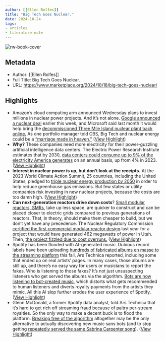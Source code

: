```yaml
---
author: [[Ellen Rolfes]]
title: "Big Tech Goes Nuclear."
date: 2024-10-24
tags: 
- articles
- literature-note
---
```

![rw-book-cover](https://www.marketplace.org/wp-content/uploads/2024/10/Exelon_Three_Mile_Island_Nuclear_Generating_Station.jpg?fit=2300%2C1293&w=1200)

## Metadata
- Author: [[Ellen Rolfes]]
- Full Title: Big Tech Goes Nuclear.
- URL: https://www.marketplace.org/2024/10/18/big-tech-goes-nuclear/

## Highlights
- Amazon’s cloud computing arm announced Wednesday plans to invest millions in nuclear power projects. And it’s not alone. [Google announced a nuclear deal](https://blog.google/outreach-initiatives/sustainability/google-kairos-power-nuclear-energy-agreement/) earlier this week, and Microsoft said last month it would help bring the [decommissioned Three Mile Island nuclear plant back online.](https://www.npr.org/2024/09/20/nx-s1-5120581/three-mile-island-nuclear-power-plant-microsoft-ai) As one portfolio manager told CBS, Big Tech and nuclear energy could be a [“marriage made in heaven.”](https://www.cbsnews.com/news/amazon-nuclear-reactor-investment-google-kairos-power/) ([View Highlight](https://read.readwise.io/read/01jaxgxz74rzqq8vcvn8h7tw1n))
- **Why?** These companies need more electricity for their power-guzzling artificial intelligence data centers. The Electric Power Research Institute estimates that by 2030, [data centers could consume up to 9% of the electricity America generates](https://www.energy.gov/policy/articles/clean-energy-resources-meet-data-center-electricity-demand#op3) on an annual basis, up from 4% in 2023. ([View Highlight](https://read.readwise.io/read/01jaxgy7bcxjfb6gpx022zcghw))
- **Interest in nuclear power is up, but don’t look at the receipts.** At the 2023 World Climate Action Summit, 25 countries, including the United States, pledged to [triple nuclear energy production by 2050](https://www.energy.gov/articles/cop28-countries-launch-declaration-triple-nuclear-energy-capacity-2050-recognizing-key) in order to help reduce greenhouse gas emissions. But few states or utility companies risk investing in new nuclear projects, because the costs are too damn high. ([View Highlight](https://read.readwise.io/read/01jaxgym8998ejtv5g2d6gnjrv))
- **Can next-generation reactors drive down costs**? [Small modular reactors, SMRs,](https://inl.gov/trending-topics/small-modular-reactors/) take up less space, are quicker to construct and can be placed closer to electric grids compared to previous generations of reactors. That, in theory, should make them cheaper to build, but we don’t yet have any precedence. The Nuclear Regulatory Commission [certified the first commercial modular reactor design](https://www.energy.gov/ne/articles/nrc-certifies-first-us-small-modular-reactor-design) last year for a project that would have generated 462 megawatts of power in Utah. Then, [the project fizzled due to cost overruns.](https://www.eenews.net/articles/nuscale-cancels-first-of-a-kind-nuclear-project-as-costs-surge/) ([View Highlight](https://read.readwise.io/read/01jaxgzb51zk4h8wepqz15fs93))
- Spotify has been flooded with AI-generated music. Dubious record labels have been uploading [hundreds of fabricated albums en masse to the streaming platform](https://arstechnica.com/tech-policy/2024/10/spotify-criticized-for-letting-fake-albums-appear-on-real-artist-pages/?comments-page=1#comments) this fall, Ars Technica reported, including some that ended up on real artists’ pages. In many cases, those albums are still up, and there’s no easy way for users or musicians to report the fakes. Who is listening to those fakes? It’s not just unsuspecting listeners who get served the albums via the algorithm. [Bots are now listening to bot-created music](https://www.wired.com/story/spotify-ai-music-robot-listeners/), which distorts what gets recommended to human listeners and diverts royalty payments from the artists they mimic. All this AI slop further erodes the user experience of Spotify. ([View Highlight](https://read.readwise.io/read/01jaxh0e4n131yag2agz4147dn))
- Glenn McDonald, a former Spotify data analyst, told Ars Technica that it’s hard to get rich off streaming fraud because of paltry per-stream royalties. So the only way to make a decent buck is to flood the platform. [Breaking free of the algorithm](https://www.technologyreview.com/2024/08/16/1096276/spotify-algorithms-music-discovery-ux/) altogether may be the only alternative to actually discovering new music sans bots (and to stop getting [repeatedly served the same Sabrina Carpenter song](https://www.vox.com/culture/357907/spotify-sabrina-carpenter-espresso-chappell-roan-algorithm)). ([View Highlight](https://read.readwise.io/read/01jaxh0ypbfqky2cyh5rmbktn8))
